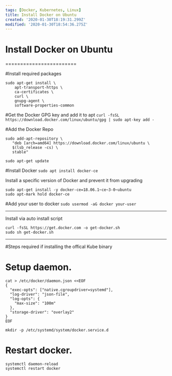 ```yaml
---
tags: [Docker, Kubernetes, Linux]
title: Install Docker on Ubuntu
created: '2020-01-30T18:19:31.299Z'
modified: '2020-01-30T18:54:36.275Z'
---
```


# Install Docker on Ubuntu
========================

#Install required packages
```
sudo apt-get install \
	apt-transport-https \
	ca-certificates \
	curl \
	gnupg-agent \
	software-properties-common
```


#Get the Docker GPG key and add it to apt
`curl -fsSL https://download.docker.com/linux/ubuntu/gpg | sudo apt-key add -`

#Add the Docker Repo
```
sudo add-apt-repository \
   "deb [arch=amd64] https://download.docker.com/linux/ubuntu \
   $(lsb_release -cs) \
   stable"
```

`sudo apt-get update`

#Install Docker
`sudo apt install docker-ce`

Install a specific version of Docker and prevent it from upgrading
```
sudo apt-get install -y docker-ce=18.06.1~ce~3-0~ubuntu
sudo apt-mark hold docker-ce
```


#Add your user to docker
`sudo usermod -aG docker your-user`


--------------------

Install via auto install script

```
curl -fsSL https://get.docker.com -o get-docker.sh
sudo sh get-docker.sh
```



--------------------


#Steps required if installing the offical Kube binary

# Setup daemon.
```
cat > /etc/docker/daemon.json <<EOF
{
  "exec-opts": ["native.cgroupdriver=systemd"],
  "log-driver": "json-file",
  "log-opts": {
	"max-size": "100m"
  },
  "storage-driver": "overlay2"
}
EOF
```

`mkdir -p /etc/systemd/system/docker.service.d`

# Restart docker.
```
systemctl daemon-reload
systemctl restart docker
```

